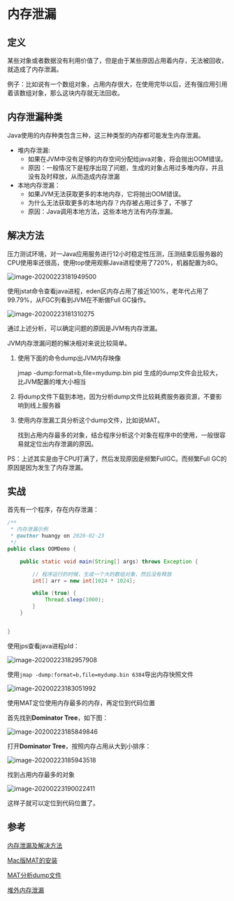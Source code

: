 # 内存泄漏



## 定义

某些对象或者数据没有利用价值了，但是由于某些原因占用着内存，无法被回收，就造成了内存泄漏。

例子：比如说有一个数组对象，占用内存很大，在使用完毕以后，还有强应用引用着该数组对象，那么这块内存就无法回收。





## 内存泄漏种类

Java使用的内存种类包含三种，这三种类型的内存都可能发生内存泄漏。

- 堆内存泄漏:
  - 如果在JVM中没有足够的内存空间分配给java对象，将会抛出OOM错误。
  - 原因：一般情况下是程序出现了问题，生成的对象占用过多堆内存，并且没有及时释放，从而造成内存泄漏
- 本地内存泄漏：
  - 如果JVM无法获取更多的本地内存，它将抛出OOM错误。
  - 为什么无法获取更多的本地内存？内存被占用过多了，不够了
  - 原因：Java调用本地方法，这些本地方法有内存泄漏。





## 解决方法



压力测试环境，对一Java应用服务进行12小时稳定性压测，压测结束后服务器的CPU使用率还很高，使用top使用观察Java进程使用了720%，机器配置为8G。

![image-20200223181949500](https://tva1.sinaimg.cn/large/0082zybpgy1gc6i7c8rkhj315c0e4tnj.jpg)



使用jstat命令查看java进程，eden区内存占用了接近100%，老年代占用了99.79%，从FGC列看到JVM在不断做Full GC操作。

![image-20200223181310275](https://tva1.sinaimg.cn/large/0082zybpgy1gc6i0glqqqj315i0b2gyy.jpg)

通过上述分析，可以确定问题的原因是JVM有内存泄漏。



JVM内存泄漏问题的解决相对来说比较简单。

1. 使用下面的命令dump出JVM内存映像

   jmap -dump:format=b,file=mydump.bin pid
   生成的dump文件会比较大，比JVM配置的堆大小相当

2. 将dump文件下载到本地，因为分析dump文件比较耗费服务器资源，不要影响到线上服务器

3. 使用内存泄漏工具分析这个dump文件，比如说MAT。

   找到占用内存最多的对象，结合程序分析这个对象在程序中的使用，一般很容易就定位出内存泄漏的原因。

   



PS：上述其实是由于CPU打满了，然后发现原因是频繁FullGC。而频繁Full GC的原因是因为发生了内存泄漏。











## 实战

首先有一个程序，存在内存泄漏：

```java
/**
 * 内存泄漏示例
 * @author huangy on 2020-02-23
 */
public class OOMDemo {

    public static void main(String[] args) throws Exception {

        // 程序运行的时候，生成一个大的数组对象，然后没有释放
        int[] arr = new int[1024 * 1024];

        while (true) {
            Thread.sleep(1000);
        }
    }


}
```



使用jps查看java进程pId：

![image-20200223182957908](https://tva1.sinaimg.cn/large/0082zybpgy1gc6ihvza1yj319e070dgs.jpg)



使用`jmap -dump:format=b,file=mydump.bin 6384`导出内存快照文件

![image-20200223183051992](https://tva1.sinaimg.cn/large/0082zybpgy1gc6iitn3kyj312603ot9e.jpg)



使用MAT定位使用内存最多的内存，再定位到代码位置

首先找到**Dominator Tree**，如下图：

![image-20200223185849846](https://tva1.sinaimg.cn/large/0082zybpgy1gc6jbx37n0j31kn0u07ec.jpg)

打开**Dominator Tree**，按照内存占用从大到小排序：

![image-20200223185943518](https://tva1.sinaimg.cn/large/0082zybpgy1gc6jcutdrlj31g20u0apb.jpg)

找到占用内存最多的对象

![image-20200223190022411](https://tva1.sinaimg.cn/large/0082zybpgy1gc6jdj7yvjj31d00u018k.jpg)

这样子就可以定位到代码位置了。











## 参考

[内存泄漏及解决方法](https://blog.51cto.com/12142907/2343854)

[Mac版MAT的安装](https://blog.csdn.net/mahl1990/article/details/79298616)

[MAT分析dump文件](https://www.cnblogs.com/duanxz/p/6046055.html)

[堆外内存泄漏](https://blog.csdn.net/hellozhxy/article/details/95203462)

